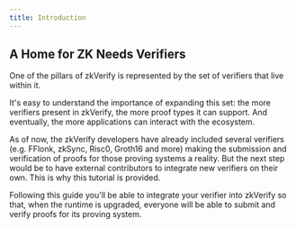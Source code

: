 ```yaml
---
title: Introduction
---
```


## A Home for ZK Needs Verifiers

One of the pillars of zkVerify is represented by the set of verifiers that live within it.

It's easy to understand the importance of expanding this set: the more verifiers present in zkVerify, the more proof types it can support. And eventually, the more applications can interact with the ecosystem.

As of now, the zkVerify developers have already included several verifiers (e.g. FFlonk, zkSync, Risc0, Groth16 and more) making the submission and verification of proofs for those proving systems a reality. But the next step would be to have external contributors to integrate new verifiers on their own. This is why this tutorial is provided.

Following this guide you'll be able to integrate your verifier into zkVerify so that, when the runtime is upgraded, everyone will be able to submit and verify proofs for its proving system.
